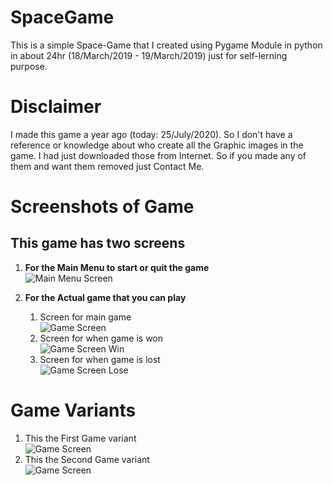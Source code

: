 # SpaceGame

This is a simple Space-Game that I created using Pygame Module in python in about 24hr (18/March/2019 - 19/March/2019) just for self-lerning purpose.

# Disclaimer

I made this game a year ago (today: 25/July/2020). So I don't have a reference or knowledge about who create all the Graphic images in the game. I had just downloaded those from Internet. So if you made any of them and want them removed just Contact Me.

# Screenshots of Game

## This game has two screens

1. **For the Main Menu to start or quit the game**  
    ![Main Menu Screen](.gitImg\Main_screen.png)

2. **For the Actual game that you can play**
    1. Screen for main game  
    ![Game Screen](.gitImg\Game_screen.png)  
    2. Screen for when game is won  
    ![Game Screen Win](.gitImg\Game_screen_win.png)  
    3. Screen for when game is lost  
    ![Game Screen Lose](.gitImg\Game_screen_end.png)  

# Game Variants

1. This the First Game variant  
    ![Game Screen](.gitImg\Game_screen.png)
1. This the Second Game variant  
    ![Game Screen](.gitImg\Game_screen_2.png)
